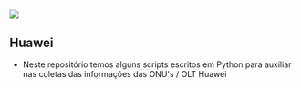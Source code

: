 # ![](https://www-file.huawei.com/-/media/corporate/images/home/logo/huawei_logo.png)

## Huawei

- Neste repositório temos alguns scripts escritos em Python para auxiliar nas coletas das informações das ONU's / OLT Huawei

